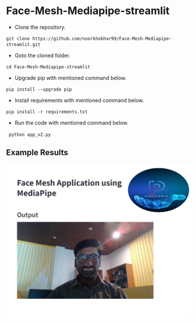 # Face-Mesh-Mediapipe-streamlit



- Clone the repository.
```
git clone https://github.com/noorkhokhar99/Face-Mesh-Mediapipe-streamlit.git
```
- Goto the cloned folder.
```
cd Face-Mesh-Mediapipe-streamlit

```
- Upgrade pip with mentioned command below.
```
pip install --upgrade pip
```
- Install requirements with mentioned command below.
```
pip install -r requirements.txt
```
- Run the code with mentioned command below.

` python app_v2.py`



## Example Results
![Example Results](https://github.com/noorkhokhar99/Face-Mesh-Mediapipe-streamlit/blob/main/Screen%20Shot%202022-12-08%20at%203.40.22%20pm.png)

